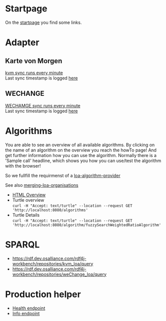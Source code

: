 # Startpage
On the [startpage](https://loa.test.opensourceecology.de/) you find some links.

# Adapter 
## Karte von Morgen
[kvm sync runs every minute](https://linkedopenactors.org/#karte-von-morgen-kvm)  
Last sync timestamp is logged [here](https://loa.test.opensourceecology.de/lastSync)
## WECHANGE
[WECHAMGE sync runs every minute](https://linkedopenactors.org/#wechange)  
Last sync timestamp is logged [here](https://loa.test.opensourceecology.de/lastSync)

# Algorithms
You are able to see an overview of all available algorithms. By clicking on the name of an algorithm on the overview you reach the howTo page! And get further information how you can use the algorithm. Normally there is a 'Sample call' headline, which shows you how you can use/test the algorithm with the browser!

So we fullfill the requirmenst of a [loa-algorithm-provider](https://linkedopenactors.gitlab.io/loa-specification/#loa-algorithm-provider)

See also [merging-loa-organisations](https://linkedopenactors.gitlab.io/loa-specification/#merging-loa-organisations)

* [HTML Overview](https://loa.test.opensourceecology.de/algorithms)  
* Turtle overview  
`curl -H "Accept: text/turtle" --location --request GET 'http://localhost:8080/algorithms'`
* Turtle Details  
`curl -H "Accept: text/turtle" --location --request GET 'http://localhost:8080/algorithm/fuzzySearchWeightedRatioAlgorithm'`

# SPARQL
* https://rdf.dev.osalliance.com/rdf4j-workbench/repositories/kvm_loa/query
* https://rdf.dev.osalliance.com/rdf4j-workbench/repositories/weChange_loa/query

# Production helper
* [Health endpoint](https://loa.test.opensourceecology.de/actuator/health)
* [Info endpoint](https://loa.test.opensourceecology.de/actuator/info)

